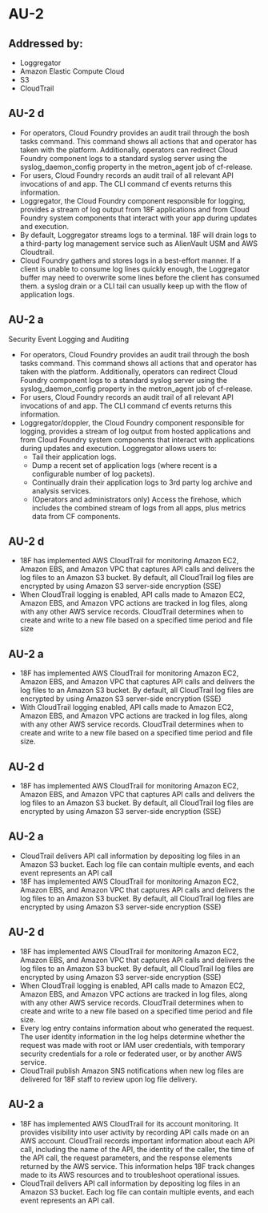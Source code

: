 # AU-2
## Addressed by:
 - Loggregator
 - Amazon Elastic Compute Cloud
 - S3
 - CloudTrail


## AU-2 d
- For operators, Cloud Foundry provides an audit trail through the bosh tasks command. This command shows all actions that and operator has taken with the platform. Additionally, operators can redirect Cloud Foundry component logs to a standard syslog server using the syslog_daemon_config property in the metron_agent job of cf-release.
- For users, Cloud Foundry records an audit trail of all relevant API invocations of and app. The CLI command cf events returns this information.
- Loggregator, the Cloud Foundry component responsible for logging, provides a stream of log output from 18F applications and from Cloud Foundry system components that interact with your app during updates and execution.
- By default, Loggregator streams logs to a terminal. 18F will drain logs to a third-party log management service such as AlienVault USM and AWS Cloudtrail.
- Cloud Foundry gathers and stores logs in a best-effort manner. If a client is unable to consume log lines quickly enough, the Loggregator buffer may need to overwrite some lines before the client has consumed them. a syslog drain or a CLI tail can usually keep up with the flow of application logs.


## AU-2 a
Security Event Logging and Auditing
  - For operators, Cloud Foundry provides an audit trail through the bosh tasks command. This command shows all actions that and operator has taken with the platform. Additionally, operators can redirect Cloud Foundry component logs to a standard syslog server using the syslog_daemon_config property in the metron_agent job of cf-release.
  - For users, Cloud Foundry records an audit trail of all relevant API invocations of and app. The CLI command cf events returns this information.
  - Loggregator/doppler, the Cloud Foundry component responsible for logging, provides a stream of log output from hosted applications and from Cloud Foundry system components that interact with applications during updates and execution. Loggregator allows users to:
    - Tail their application logs.
    - Dump a recent set of application logs (where recent is a configurable number of log packets).
    - Continually drain their application logs to 3rd party log archive and analysis services.
    - (Operators and administrators only) Access the firehose, which includes the combined stream of logs from all apps, plus metrics data from CF components.





## AU-2 d
- 18F has implemented AWS CloudTrail for monitoring Amazon EC2, Amazon EBS, and Amazon VPC that captures API calls and delivers the log files to an Amazon S3 bucket. By default, all CloudTrail  log files are encrypted by using Amazon S3 server-side encryption (SSE)
- When CloudTrail logging is enabled, API calls made to Amazon EC2, Amazon EBS, and Amazon VPC actions are tracked in log files, along with any other AWS service records. CloudTrail determines when to create and write to a new file based on a specified time period and file size


## AU-2 a
- 18F has implemented AWS CloudTrail for monitoring Amazon EC2, Amazon EBS, and Amazon VPC that captures API calls and delivers the log files to an Amazon S3 bucket. By default, all CloudTrail log files are encrypted by using Amazon S3 server-side encryption (SSE)
- With CloudTrail logging enabled, API calls made to Amazon EC2, Amazon EBS, and Amazon VPC actions are tracked in log files, along with any other AWS service records. CloudTrail determines when to create and write to a new file based on a specified time period and file size.





## AU-2 d
- 18F has implemented AWS CloudTrail for monitoring Amazon EC2, Amazon EBS, and Amazon VPC that captures API calls and delivers the log files to an Amazon S3 bucket. By default, all CloudTrail  log files are encrypted by using Amazon S3 server-side encryption (SSE)


## AU-2 a
- CloudTrail delivers API call information by depositing log files in an Amazon S3 bucket.  Each log file can contain multiple events, and each event represents an API call
- 18F has implemented AWS CloudTrail for monitoring Amazon EC2, Amazon EBS, and Amazon VPC that captures API calls and delivers the log files to an Amazon S3 bucket. By default, all CloudTrail log files are encrypted by using Amazon S3 server-side encryption (SSE)





## AU-2 d
- 18F has implemented AWS CloudTrail for monitoring Amazon EC2, Amazon EBS, and Amazon VPC that captures API calls and delivers the log files to an Amazon S3 bucket. By default, all CloudTrail  log files are encrypted by using Amazon S3 server-side encryption (SSE)
- When CloudTrail logging is enabled, API calls made to Amazon EC2, Amazon EBS, and Amazon VPC actions are tracked in log files, along with any other AWS service records. CloudTrail determines when to create and write to a new file based on a specified time period and file size.
- Every log entry contains information about who generated the request. The user identity information in the log helps  determine whether the request was made with root or IAM user credentials, with temporary security credentials for a role or federated user, or by another AWS service. 
- CloudTrail publish Amazon SNS notifications when new log files are delivered for 18F staff to review upon log file delivery.


## AU-2 a
- 18F has implemented AWS CloudTrail for its account monitoring. It provides visibility into user activity by recording API calls made on an AWS account. CloudTrail records important information about each API call, including the name of the API, the identity of the caller, the time of the API call, the request parameters, and the response elements returned by the AWS service. This information helps 18F track changes made to its AWS resources and to troubleshoot operational issues.  
- CloudTrail delivers API call information by depositing log files in an Amazon S3 bucket.  Each log file can contain multiple events, and each event represents an API call.




